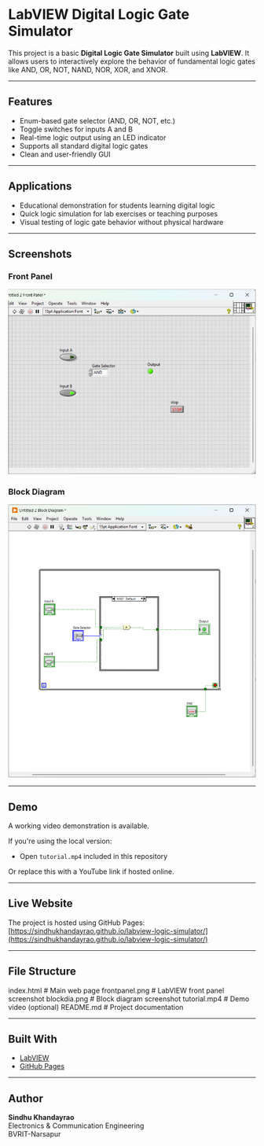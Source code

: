 # LabVIEW Digital Logic Gate Simulator

This project is a basic **Digital Logic Gate Simulator** built using **LabVIEW**. It allows users to interactively explore the behavior of fundamental logic gates like AND, OR, NOT, NAND, NOR, XOR, and XNOR.

---

## Features

- Enum-based gate selector (AND, OR, NOT, etc.)
- Toggle switches for inputs A and B
- Real-time logic output using an LED indicator
- Supports all standard digital logic gates
- Clean and user-friendly GUI

---

## Applications

- Educational demonstration for students learning digital logic
- Quick logic simulation for lab exercises or teaching purposes
- Visual testing of logic gate behavior without physical hardware

---

## Screenshots

### Front Panel  
![Front Panel](frontpanel.png)

### Block Diagram  
![Block Diagram](blockdia.png)

---

## Demo

A working video demonstration is available.

If you're using the local version:  
- Open `tutorial.mp4` included in this repository

Or replace this with a YouTube link if hosted online.

---

## Live Website

The project is hosted using GitHub Pages:  
[https://sindhukhandayrao.github.io/labview-logic-simulator/](https://sindhukhandayrao.github.io/labview-logic-simulator/)

---

## File Structure
index.html # Main web page
frontpanel.png # LabVIEW front panel screenshot
blockdia.png # Block diagram screenshot
tutorial.mp4 # Demo video (optional)
README.md # Project documentation


---

## Built With

- [LabVIEW](https://www.ni.com/en-us/shop/labview.html)
- [GitHub Pages](https://pages.github.com/)

---

## Author

**Sindhu Khandayrao**  
Electronics & Communication Engineering  
BVRIT-Narsapur




